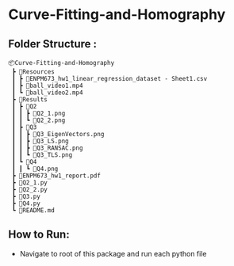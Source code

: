 # Curve-Fitting-and-Homography
## Folder Structure :
```
📦Curve-Fitting-and-Homography
 ┣ 📂Resources
 ┃ ┣ 📜ENPM673_hw1_linear_regression_dataset - Sheet1.csv
 ┃ ┣ 📜ball_video1.mp4
 ┃ ┗ 📜ball_video2.mp4
 ┣ 📂Results
 ┃ ┣ 📂Q2
 ┃ ┃ ┣ 📜Q2_1.png
 ┃ ┃ ┗ 📜Q2_2.png
 ┃ ┣ 📂Q3
 ┃ ┃ ┣ 📜Q3_EigenVectors.png
 ┃ ┃ ┣ 📜Q3_LS.png
 ┃ ┃ ┣ 📜Q3_RANSAC.png
 ┃ ┃ ┗ 📜Q3_TLS.png
 ┃ ┗ 📂Q4
 ┃ ┃ ┗ 📜Q4.png
 ┣ 📜ENPM673_hw1_report.pdf
 ┣ 📜Q2_1.py
 ┣ 📜Q2_2.py
 ┣ 📜Q3.py
 ┣ 📜Q4.py
 ┗ 📜README.md
 ```
 ## How to Run:
 * Navigate to root of this package and run each python file  
 